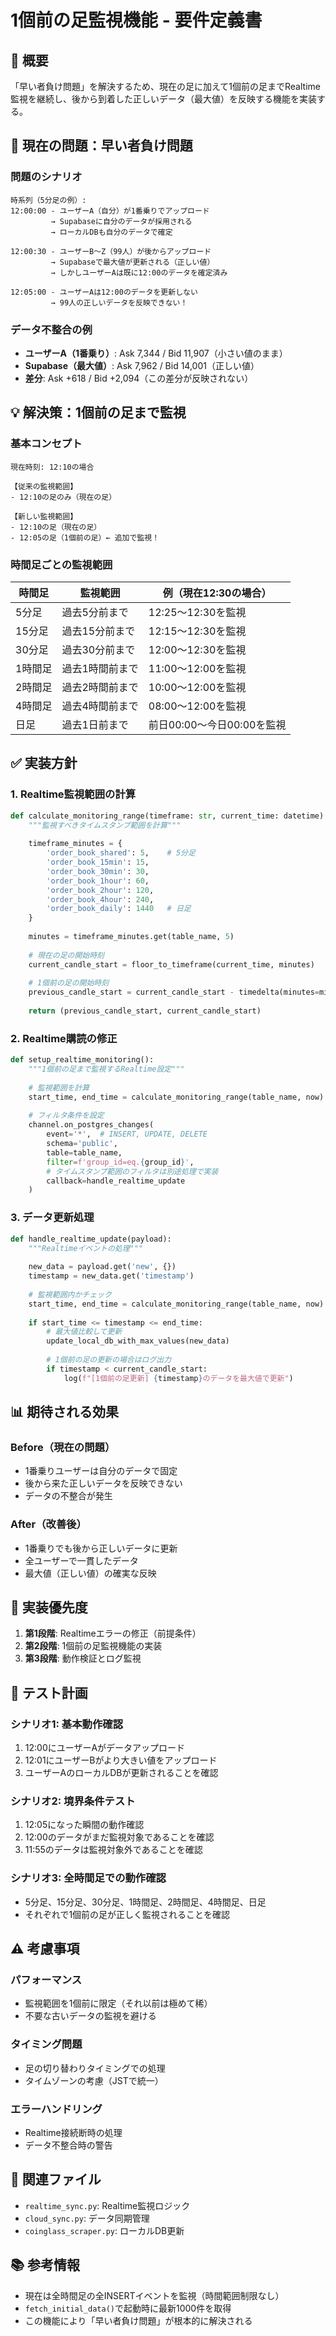 # 1個前の足監視機能 - 要件定義書

## 📌 概要
「早い者負け問題」を解決するため、現在の足に加えて1個前の足までRealtime監視を継続し、後から到着した正しいデータ（最大値）を反映する機能を実装する。

## 🔴 現在の問題：早い者負け問題

### 問題のシナリオ
```
時系列（5分足の例）:
12:00:00 - ユーザーA（自分）が1番乗りでアップロード
         → Supabaseに自分のデータが採用される
         → ローカルDBも自分のデータで確定

12:00:30 - ユーザーB～Z（99人）が後からアップロード
         → Supabaseで最大値が更新される（正しい値）
         → しかしユーザーAは既に12:00のデータを確定済み

12:05:00 - ユーザーAは12:00のデータを更新しない
         → 99人の正しいデータを反映できない！
```

### データ不整合の例
- **ユーザーA（1番乗り）**: Ask 7,344 / Bid 11,907（小さい値のまま）
- **Supabase（最大値）**: Ask 7,962 / Bid 14,001（正しい値）
- **差分**: Ask +618 / Bid +2,094（この差分が反映されない）

## 💡 解決策：1個前の足まで監視

### 基本コンセプト
```
現在時刻: 12:10の場合

【従来の監視範囲】
- 12:10の足のみ（現在の足）

【新しい監視範囲】
- 12:10の足（現在の足）
- 12:05の足（1個前の足）← 追加で監視！
```

### 時間足ごとの監視範囲

| 時間足 | 監視範囲 | 例（現在12:30の場合） |
|--------|----------|------------------------|
| 5分足 | 過去5分前まで | 12:25～12:30を監視 |
| 15分足 | 過去15分前まで | 12:15～12:30を監視 |
| 30分足 | 過去30分前まで | 12:00～12:30を監視 |
| 1時間足 | 過去1時間前まで | 11:00～12:00を監視 |
| 2時間足 | 過去2時間前まで | 10:00～12:00を監視 |
| 4時間足 | 過去4時間前まで | 08:00～12:00を監視 |
| 日足 | 過去1日前まで | 前日00:00～今日00:00を監視 |

## ✅ 実装方針

### 1. Realtime監視範囲の計算
```python
def calculate_monitoring_range(timeframe: str, current_time: datetime):
    """監視すべきタイムスタンプ範囲を計算"""
    
    timeframe_minutes = {
        'order_book_shared': 5,    # 5分足
        'order_book_15min': 15,
        'order_book_30min': 30,
        'order_book_1hour': 60,
        'order_book_2hour': 120,
        'order_book_4hour': 240,
        'order_book_daily': 1440   # 日足
    }
    
    minutes = timeframe_minutes.get(table_name, 5)
    
    # 現在の足の開始時刻
    current_candle_start = floor_to_timeframe(current_time, minutes)
    
    # 1個前の足の開始時刻
    previous_candle_start = current_candle_start - timedelta(minutes=minutes)
    
    return (previous_candle_start, current_candle_start)
```

### 2. Realtime購読の修正
```python
def setup_realtime_monitoring():
    """1個前の足まで監視するRealtime設定"""
    
    # 監視範囲を計算
    start_time, end_time = calculate_monitoring_range(table_name, now)
    
    # フィルタ条件を設定
    channel.on_postgres_changes(
        event='*',  # INSERT, UPDATE, DELETE
        schema='public',
        table=table_name,
        filter=f'group_id=eq.{group_id}',
        # タイムスタンプ範囲のフィルタは別途処理で実装
        callback=handle_realtime_update
    )
```

### 3. データ更新処理
```python
def handle_realtime_update(payload):
    """Realtimeイベントの処理"""
    
    new_data = payload.get('new', {})
    timestamp = new_data.get('timestamp')
    
    # 監視範囲内かチェック
    start_time, end_time = calculate_monitoring_range(table_name, now)
    
    if start_time <= timestamp <= end_time:
        # 最大値比較して更新
        update_local_db_with_max_values(new_data)
        
        # 1個前の足の更新の場合はログ出力
        if timestamp < current_candle_start:
            log(f"[1個前の足更新] {timestamp}のデータを最大値で更新")
```

## 📊 期待される効果

### Before（現在の問題）
- 1番乗りユーザーは自分のデータで固定
- 後から来た正しいデータを反映できない
- データの不整合が発生

### After（改善後）
- 1番乗りでも後から正しいデータに更新
- 全ユーザーで一貫したデータ
- 最大値（正しい値）の確実な反映

## 🎯 実装優先度

1. **第1段階**: Realtimeエラーの修正（前提条件）
2. **第2段階**: 1個前の足監視機能の実装
3. **第3段階**: 動作検証とログ監視

## 📝 テスト計画

### シナリオ1: 基本動作確認
1. 12:00にユーザーAがデータアップロード
2. 12:01にユーザーBがより大きい値をアップロード
3. ユーザーAのローカルDBが更新されることを確認

### シナリオ2: 境界条件テスト
1. 12:05になった瞬間の動作確認
2. 12:00のデータがまだ監視対象であることを確認
3. 11:55のデータは監視対象外であることを確認

### シナリオ3: 全時間足での動作確認
- 5分足、15分足、30分足、1時間足、2時間足、4時間足、日足
- それぞれで1個前の足が正しく監視されることを確認

## ⚠️ 考慮事項

### パフォーマンス
- 監視範囲を1個前に限定（それ以前は極めて稀）
- 不要な古いデータの監視を避ける

### タイミング問題
- 足の切り替わりタイミングでの処理
- タイムゾーンの考慮（JSTで統一）

### エラーハンドリング
- Realtime接続断時の処理
- データ不整合時の警告

## 🔗 関連ファイル
- `realtime_sync.py`: Realtime監視ロジック
- `cloud_sync.py`: データ同期管理
- `coinglass_scraper.py`: ローカルDB更新

## 📚 参考情報
- 現在は全時間足の全INSERTイベントを監視（時間範囲制限なし）
- `fetch_initial_data()`で起動時に最新1000件を取得
- この機能により「早い者負け問題」が根本的に解決される